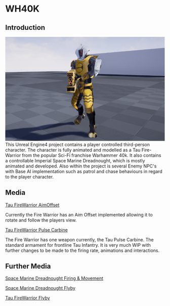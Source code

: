 # WH40K

## Introduction

![](media/TauFWPIC1.png)This Unreal Engine4 project contains a player controlled third-person character. The character is fully animated and modelled as a Tau Fire-Warrior from the popular Sci-Fi franchise Warhammer 40k. It also contains a controllable Imperial Space Marine Dreadnought, which is mostly animated and developed. Also within the project is several Enemy NPC's with Base AI implementation such as patrol and chase behaviours in regard to the player character.

## Media

[Tau FireWarrior AimOffset](https://www.youtube.com/watch?v=fo22MS3_BgI)



Currently the Fire Warrior has an Aim Offset implemented allowing it to rotate and follow the players view.



[Tau FireWarrior Pulse Carbine](https://www.youtube.com/embed/vzbeQnBh-lk)



The Fire Warrior has one weapon currently, the Tau Pulse Carbine. The standard armament for frontline Tau Infantry.
It is very much WIP with further changes to be made to the firing rate, animations and interactions.

## Further Media
[Space Marine Dreadnought Firing & Movement](https://www.youtube.com/embed/u8Nq3JJJQYM)

[Space Marine Dreadnought Flyby](https://www.youtube.com/embed/XF-2-xlHfeE)

[Tau FireWarrior Flyby](https://www.youtube.com/embed/qvmLaIHDQwk)

